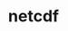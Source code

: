 ---
title: "netcdf"
layout: cache
category: package
meta: {"versions": ["4.7.1"], "compilers": ["gcc@7.3.0"]}
spec_files: 
 - spec-0.json
 - spec-1.json
 - spec-2.json
 - spec-3.json
 - spec-4.json
 - spec-5.json
 - spec-6.json
 - spec-7.json
spec_names:
 - 'netcdf@4.7.1%gcc@7.3.0~dap~hdf4+mpi~parallel-netcdf+pic+shared maxdims=1024 maxvars=8192 arch=linux-rhel8-x86_64 ^hdf5@1.10.5%gcc@7.3.0~cxx~debug~fortran+hl+mpi+pic+shared~szip~threadsafe patches=b61e2f0 arch=linux-rhel8-x86_64 ^libiconv@1.16%gcc@7.3.0 arch=linux-rhel8-x86_64 ^libpciaccess@0.13.5%gcc@7.3.0 arch=linux-rhel8-x86_64 ^libxml2@2.9.9%gcc@7.3.0~python arch=linux-rhel8-x86_64 ^mpich@3.2.1%gcc@7.3.0+hydra+pci+romio~slurm~verbs~wrapperrpath device=ch3 netmod=tcp pmi=pmi arch=linux-rhel8-x86_64 ^xz@5.2.4%gcc@7.3.0 arch=linux-rhel8-x86_64 ^zlib@1.2.11%gcc@7.3.0+optimize+pic+shared arch=linux-rhel8-x86_64'
 - 'netcdf@4.7.1%gcc@7.3.0~dap~hdf4+mpi~parallel-netcdf+pic+shared maxdims=1024 maxvars=8192 arch=linux-rhel7-x86_64 ^hdf5@1.10.5%gcc@7.3.0~cxx~debug~fortran+hl+mpi+pic+shared~szip~threadsafe patches=b61e2f0 arch=linux-rhel7-x86_64 ^libiconv@1.16%gcc@7.3.0 arch=linux-rhel7-x86_64 ^libpciaccess@0.13.5%gcc@7.3.0 arch=linux-rhel7-x86_64 ^libxml2@2.9.9%gcc@7.3.0~python arch=linux-rhel7-x86_64 ^mpich@3.2.1%gcc@7.3.0+hydra+pci+romio~slurm~verbs~wrapperrpath device=ch3 netmod=tcp pmi=pmi arch=linux-rhel7-x86_64 ^xz@5.2.4%gcc@7.3.0 arch=linux-rhel7-x86_64 ^zlib@1.2.11%gcc@7.3.0+optimize+pic+shared arch=linux-rhel7-x86_64'
 - 'netcdf@4.7.1%gcc@7.3.0~dap~hdf4+mpi~parallel-netcdf+pic+shared maxdims=1024 maxvars=8192 arch=linux-centos8-x86_64 ^hdf5@1.10.5%gcc@7.3.0~cxx~debug~fortran+hl+mpi+pic+shared~szip~threadsafe patches=b61e2f0 arch=linux-centos8-x86_64 ^libiconv@1.16%gcc@7.3.0 arch=linux-centos8-x86_64 ^libpciaccess@0.13.5%gcc@7.3.0 arch=linux-centos8-x86_64 ^libxml2@2.9.9%gcc@7.3.0~python arch=linux-centos8-x86_64 ^mpich@3.2.1%gcc@7.3.0+hydra+pci+romio~slurm~verbs~wrapperrpath device=ch3 netmod=tcp pmi=pmi arch=linux-centos8-x86_64 ^xz@5.2.4%gcc@7.3.0 arch=linux-centos8-x86_64 ^zlib@1.2.11%gcc@7.3.0+optimize+pic+shared arch=linux-centos8-x86_64'
 - 'netcdf@4.7.1%gcc@7.3.0~dap~hdf4+mpi~parallel-netcdf+pic+shared maxdims=1024 maxvars=8192 arch=linux-ubuntu18.04-ppc64le ^hdf5@1.10.5%gcc@7.3.0~cxx~debug~fortran+hl+mpi+pic+shared~szip~threadsafe patches=b61e2f0 arch=linux-ubuntu18.04-ppc64le ^libiconv@1.16%gcc@7.3.0 arch=linux-ubuntu18.04-ppc64le ^libpciaccess@0.13.5%gcc@7.3.0 arch=linux-ubuntu18.04-ppc64le ^libxml2@2.9.9%gcc@7.3.0~python arch=linux-ubuntu18.04-ppc64le ^mpich@3.2.1%gcc@7.3.0+hydra+pci+romio~slurm~verbs~wrapperrpath device=ch3 netmod=tcp pmi=pmi arch=linux-ubuntu18.04-ppc64le ^xz@5.2.4%gcc@7.3.0 arch=linux-ubuntu18.04-ppc64le ^zlib@1.2.11%gcc@7.3.0+optimize+pic+shared arch=linux-ubuntu18.04-ppc64le'
 - 'netcdf@4.7.1%gcc@7.3.0~dap~hdf4+mpi~parallel-netcdf+pic+shared maxdims=1024 maxvars=8192 arch=linux-rhel7-ppc64le ^hdf5@1.10.5%gcc@7.3.0~cxx~debug~fortran+hl+mpi+pic+shared~szip~threadsafe patches=b61e2f0 arch=linux-rhel7-ppc64le ^libiconv@1.16%gcc@7.3.0 arch=linux-rhel7-ppc64le ^libpciaccess@0.13.5%gcc@7.3.0 arch=linux-rhel7-ppc64le ^libxml2@2.9.9%gcc@7.3.0~python arch=linux-rhel7-ppc64le ^mpich@3.2.1%gcc@7.3.0+hydra+pci+romio~slurm~verbs~wrapperrpath device=ch3 netmod=tcp pmi=pmi arch=linux-rhel7-ppc64le ^xz@5.2.4%gcc@7.3.0 arch=linux-rhel7-ppc64le ^zlib@1.2.11%gcc@7.3.0+optimize+pic+shared arch=linux-rhel7-ppc64le'
 - 'netcdf@4.7.1%gcc@7.3.0~dap~hdf4+mpi~parallel-netcdf+pic+shared maxdims=1024 maxvars=8192 arch=linux-centos7-ppc64le ^hdf5@1.10.5%gcc@7.3.0~cxx~debug~fortran+hl+mpi+pic+shared~szip~threadsafe patches=b61e2f0 arch=linux-centos7-ppc64le ^libiconv@1.16%gcc@7.3.0 arch=linux-centos7-ppc64le ^libpciaccess@0.13.5%gcc@7.3.0 arch=linux-centos7-ppc64le ^libxml2@2.9.9%gcc@7.3.0~python arch=linux-centos7-ppc64le ^mpich@3.2.1%gcc@7.3.0+hydra+pci+romio~slurm~verbs~wrapperrpath device=ch3 netmod=tcp pmi=pmi arch=linux-centos7-ppc64le ^xz@5.2.4%gcc@7.3.0 arch=linux-centos7-ppc64le ^zlib@1.2.11%gcc@7.3.0+optimize+pic+shared arch=linux-centos7-ppc64le'
 - 'netcdf@4.7.1%gcc@7.3.0~dap~hdf4+mpi~parallel-netcdf+pic+shared maxdims=1024 maxvars=8192 arch=linux-ubuntu18.04-x86_64 ^hdf5@1.10.5%gcc@7.3.0~cxx~debug~fortran+hl+mpi+pic+shared~szip~threadsafe patches=b61e2f0 arch=linux-ubuntu18.04-x86_64 ^libiconv@1.16%gcc@7.3.0 arch=linux-ubuntu18.04-x86_64 ^libpciaccess@0.13.5%gcc@7.3.0 arch=linux-ubuntu18.04-x86_64 ^libxml2@2.9.9%gcc@7.3.0~python arch=linux-ubuntu18.04-x86_64 ^mpich@3.2.1%gcc@7.3.0+hydra+pci+romio~slurm~verbs~wrapperrpath device=ch3 netmod=tcp pmi=pmi arch=linux-ubuntu18.04-x86_64 ^xz@5.2.4%gcc@7.3.0 arch=linux-ubuntu18.04-x86_64 ^zlib@1.2.11%gcc@7.3.0+optimize+pic+shared arch=linux-ubuntu18.04-x86_64'
 - 'netcdf@4.7.1%gcc@7.3.0~dap~hdf4+mpi~parallel-netcdf+pic+shared maxdims=1024 maxvars=8192 arch=linux-centos7-x86_64 ^hdf5@1.10.5%gcc@7.3.0~cxx~debug~fortran+hl+mpi+pic+shared~szip~threadsafe patches=b61e2f0 arch=linux-centos7-x86_64 ^libiconv@1.16%gcc@7.3.0 arch=linux-centos7-x86_64 ^libpciaccess@0.13.5%gcc@7.3.0 arch=linux-centos7-x86_64 ^libxml2@2.9.9%gcc@7.3.0~python arch=linux-centos7-x86_64 ^mpich@3.2.1%gcc@7.3.0+hydra+pci+romio~slurm~verbs~wrapperrpath device=ch3 netmod=tcp pmi=pmi arch=linux-centos7-x86_64 ^xz@5.2.4%gcc@7.3.0 arch=linux-centos7-x86_64 ^zlib@1.2.11%gcc@7.3.0+optimize+pic+shared arch=linux-centos7-x86_64'
---